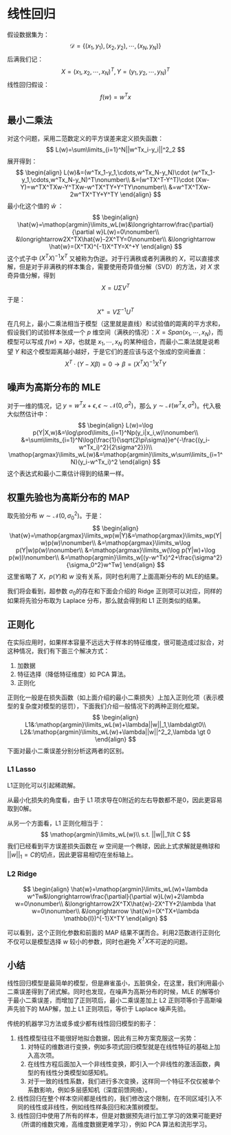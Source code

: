 # 线性回归

假设数据集为：
$$
\mathcal{D}=\{(x_1, y_1),(x_2, y_2),\cdots,(x_N, y_N)\}
$$
后满我们记：
$$
X=(x_1,x_2,\cdots,x_N)^T,Y=(y_1,y_2,\cdots,y_N)^T
$$
线性回归假设：
$$
f(w)=w^Tx
$$

## 最小二乘法

对这个问题，采用二范数定义的平方误差来定义损失函数：
$$
L(w)=\sum\limits_{i=1}^N||w^Tx_i-y_i||^2_2
$$
展开得到：
$$
\begin{align}
L(w)&=(w^Tx_1-y_1,\cdots,w^Tx_N-y_N)\cdot (w^Tx_1-y_1,\cdots,w^Tx_N-y_N)^T\nonumber\\
&=(w^TX^T-Y^T)\cdot (Xw-Y)=w^TX^TXw-Y^TXw-w^TX^TY+Y^TY\nonumber\\
&=w^TX^TXw-2w^TX^TY+Y^TY
\end{align}
$$
最小化这个值的 $ \hat{w}$ ：
$$
\begin{align}
\hat{w}=\mathop{argmin}\limits_wL(w)&\longrightarrow\frac{\partial}{\partial w}L(w)=0\nonumber\\
&\longrightarrow2X^TX\hat{w}-2X^TY=0\nonumber\\
&\longrightarrow \hat{w}=(X^TX)^{-1}X^TY=X^+Y
\end{align}
$$
这个式子中 $(X^TX)^{-1}X^T$ 又被称为伪逆。对于行满秩或者列满秩的 $X$，可以直接求解，但是对于非满秩的样本集合，需要使用奇异值分解（SVD）的方法，对 $X$ 求奇异值分解，得到
$$
X=U\Sigma V^T
$$
于是：
$$
X^+=V\Sigma^{-1}U^T
$$
在几何上，最小二乘法相当于模型（这里就是直线）和试验值的距离的平方求和，假设我们的试验样本张成一个 $p$ 维空间（满秩的情况）：$X=Span(x_1,\cdots,x_N)$，而模型可以写成 $f(w)=X\beta$，也就是 $x_1,\cdots,x_N$ 的某种组合，而最小二乘法就是说希望 $Y$ 和这个模型距离越小越好，于是它们的差应该与这个张成的空间垂直：
$$
X^T\cdot(Y-X\beta)=0\longrightarrow\beta=(X^TX)^{-1}X^TY
$$

## 噪声为高斯分布的 MLE

对于一维的情况，记 $y=w^Tx+\epsilon,\epsilon\sim\mathcal{N}(0,\sigma^2)$，那么 $y\sim\mathcal{N}(w^Tx,\sigma^2)$。代入极大似然估计中：
$$
\begin{align}
L(w)=\log p(Y|X,w)&=\log\prod\limits_{i=1}^Np(y_i|x_i,w)\nonumber\\
&=\sum\limits_{i=1}^N\log(\frac{1}{\sqrt{2\pi\sigma}}e^{-\frac{(y_i-w^Tx_i)^2}{2\sigma^2}})\\
\mathop{argmax}\limits_wL(w)&=\mathop{argmin}\limits_w\sum\limits_{i=1^N}(y_i-w^Tx_i)^2
\end{align}
$$
这个表达式和最小二乘估计得到的结果一样。

## 权重先验也为高斯分布的 MAP

取先验分布 $w\sim\mathcal{N}(0,\sigma_0^2)$。于是： 
$$
\begin{align}
\hat{w}=\mathop{argmax}\limits_wp(w|Y)&=\mathop{argmax}\limits_wp(Y|w)p(w)\nonumber\\
&=\mathop{argmax}\limits_w\log p(Y|w)p(w)\nonumber\\
&=\mathop{argmax}\limits_w(\log p(Y|w)+\log p(w))\nonumber\\
&=\mathop{argmin}\limits_w[(y-w^Tx)^2+\frac{\sigma^2}{\sigma_0^2}w^Tw]
\end{align}
$$
这里省略了 $X$，$p(Y)$和 $w$ 没有关系，同时也利用了上面高斯分布的 MLE的结果。

我们将会看到，超参数 $\sigma_0$的存在和下面会介绍的 Ridge 正则项可以对应，同样的如果将先验分布取为 Laplace 分布，那么就会得到和 L1 正则类似的结果。

## 正则化

在实际应用时，如果样本容量不远远大于样本的特征维度，很可能造成过拟合，对这种情况，我们有下面三个解决方式：

1.  加数据
2.  特征选择（降低特征维度）如 PCA 算法。
3.  正则化

正则化一般是在损失函数（如上面介绍的最小二乘损失）上加入正则化项（表示模型的复杂度对模型的惩罚），下面我们介绍一般情况下的两种正则化框架。
$$
\begin{align}
L1&:\mathop{argmin}\limits_wL(w)+\lambda||w||_1,\lambda\gt0\\
L2&:\mathop{argmin}\limits_wL(w)+\lambda||w||^2_2,\lambda \gt 0
\end{align}
$$
下面对最小二乘误差分别分析这两者的区别。

### L1 Lasso

L1正则化可以引起稀疏解。

从最小化损失的角度看，由于 L1 项求导在0附近的左右导数都不是0，因此更容易取到0解。

从另一个方面看，L1 正则化相当于：
$$
\mathop{argmin}\limits_wL(w)\\
s.t. ||w||_1\lt C
$$
我们已经看到平方误差损失函数在 $w$ 空间是一个椭球，因此上式求解就是椭球和 $||w||_1=C$的切点，因此更容易相切在坐标轴上。

### L2 Ridge

$$
\begin{align}
\hat{w}=\mathop{argmin}\limits_wL(w)+\lambda w^Tw&\longrightarrow\frac{\partial}{\partial w}L(w)+2\lambda w=0\nonumber\\
&\longrightarrow2X^TX\hat{w}-2X^TY+2\lambda \hat w=0\nonumber\\
&\longrightarrow \hat{w}=(X^TX+\lambda \mathbb{I})^{-1}X^TY
\end{align}
$$

可以看到，这个正则化参数和前面的 MAP 结果不谋而合。利用2范数进行正则化不仅可以是模型选择 $w$ 较小的参数，同时也避免 $ X^TX$不可逆的问题。

## 小结

线性回归模型是最简单的模型，但是麻雀虽小，五脏俱全，在这里，我们利用最小二乘误差得到了闭式解。同时也发现，在噪声为高斯分布的时候，MLE 的解等价于最小二乘误差，而增加了正则项后，最小二乘误差加上 L2 正则项等价于高斯噪声先验下的 MAP解，加上 L1 正则项后，等价于 Laplace 噪声先验。

传统的机器学习方法或多或少都有线性回归模型的影子：

1.  线性模型往往不能很好地拟合数据，因此有三种方案克服这一劣势：
    1.  对特征的维数进行变换，例如多项式回归模型就是在线性特征的基础上加入高次项。
    2.  在线性方程后面加入一个非线性变换，即引入一个非线性的激活函数，典型的有线性分类模型如感知机。
    3.  对于一致的线性系数，我们进行多次变换，这样同一个特征不仅仅被单个系数影响，例如多层感知机（深度前馈网络）。
2.  线性回归在整个样本空间都是线性的，我们修改这个限制，在不同区域引入不同的线性或非线性，例如线性样条回归和决策树模型。
3.  线性回归中使用了所有的样本，但是对数据预先进行加工学习的效果可能更好（所谓的维数灾难，高维度数据更难学习），例如 PCA 算法和流形学习。

